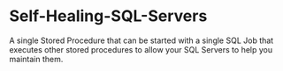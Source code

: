 # Self-Healing-SQL-Servers
A single Stored Procedure that can be started with a single SQL Job that executes other stored procedures to allow your SQL Servers to help you maintain them.
